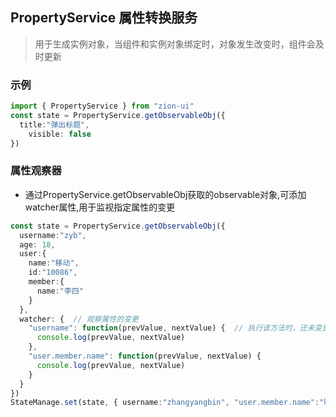 ## PropertyService 属性转换服务
> 用于生成实例对象，当组件和实例对象绑定时，对象发生改变时，组件会及时更新

### 示例
```ts
import { PropertyService } from "zion-ui"
const state = PropertyService.getObservableObj({
  title:"弹出标题", 
	visible: false
})
```

### 属性观察器
 - 通过PropertyService.getObservableObj获取的observable对象,可添加watcher属性,用于监视指定属性的变更

```ts
const state = PropertyService.getObservableObj({
  username:"zyb", 
  age: 18, 
  user:{
    name:"移动",
    id:"10086",
    member:{
      name:"李四"
    }
  },
  watcher: {  // 观察属性的变更
    "username": function(prevValue, nextValue) {  // 执行该方法时，还未变更
      console.log(prevValue, nextValue)
    },
    "user.member.name": function(prevValue, nextValue) {
      console.log(prevValue, nextValue)
    }
  }
})
StateManage.set(state, { username:"zhangyangbin", "user.member.name":"联通"})
```
